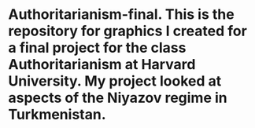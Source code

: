# Authoritarianism-final. This is the repository for graphics I created for a final project for the class Authoritarianism at Harvard University. My project looked at aspects of the Niyazov regime in Turkmenistan.

